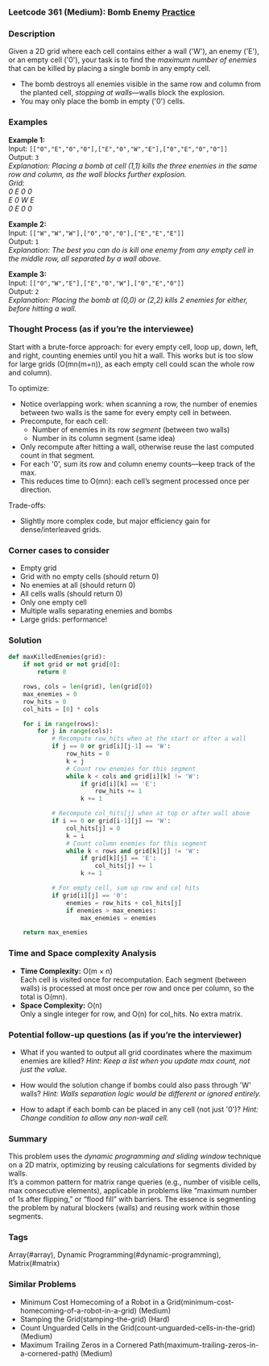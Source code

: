 ### Leetcode 361 (Medium): Bomb Enemy [Practice](https://leetcode.com/problems/bomb-enemy)

### Description  
Given a 2D grid where each cell contains either a wall ('W'), an enemy ('E'), or an empty cell ('0'), your task is to find the *maximum number of enemies* that can be killed by placing a single bomb in any empty cell.  
- The bomb destroys all enemies visible in the same row and column from the planted cell, *stopping at walls*—walls block the explosion.
- You may only place the bomb in empty ('0') cells.

### Examples  

**Example 1:**  
Input: `[["0","E","0","0"],["E","0","W","E"],["0","E","0","0"]]`  
Output: `3`  
*Explanation: Placing a bomb at cell (1,1) kills the three enemies in the same row and column, as the wall blocks further explosion.  
Grid:  
0 E 0 0  
E 0 W E  
0 E 0 0*

**Example 2:**  
Input: `[["W","W","W"],["0","0","0"],["E","E","E"]]`  
Output: `1`  
*Explanation: The best you can do is kill one enemy from any empty cell in the middle row, all separated by a wall above.*

**Example 3:**  
Input: `[["0","W","E"],["E","0","W"],["0","E","0"]]`  
Output: `2`  
*Explanation: Placing the bomb at (0,0) or (2,2) kills 2 enemies for either, before hitting a wall.*

### Thought Process (as if you’re the interviewee)  
Start with a brute-force approach: for every empty cell, loop up, down, left, and right, counting enemies until you hit a wall. This works but is too slow for large grids (O(mn(m+n)), as each empty cell could scan the whole row and column).

To optimize:
- Notice overlapping work: when scanning a row, the number of enemies between two walls is the same for every empty cell in between.
- Precompute, for each cell:
  - Number of enemies in its row *segment* (between two walls)
  - Number in its column segment (same idea)
- Only recompute after hitting a wall, otherwise reuse the last computed count in that segment.
- For each '0', sum its row and column enemy counts—keep track of the max.
- This reduces time to O(mn): each cell’s segment processed once per direction.

Trade-offs:  
- Slightly more complex code, but major efficiency gain for dense/interleaved grids.

### Corner cases to consider  
- Empty grid
- Grid with no empty cells (should return 0)
- No enemies at all (should return 0)
- All cells walls (should return 0)
- Only one empty cell
- Multiple walls separating enemies and bombs
- Large grids: performance!

### Solution

```python
def maxKilledEnemies(grid):
    if not grid or not grid[0]:
        return 0

    rows, cols = len(grid), len(grid[0])
    max_enemies = 0
    row_hits = 0
    col_hits = [0] * cols

    for i in range(rows):
        for j in range(cols):
            # Recompute row_hits when at the start or after a wall
            if j == 0 or grid[i][j-1] == 'W':
                row_hits = 0
                k = j
                # Count row enemies for this segment
                while k < cols and grid[i][k] != 'W':
                    if grid[i][k] == 'E':
                        row_hits += 1
                    k += 1

            # Recompute col_hits[j] when at top or after wall above
            if i == 0 or grid[i-1][j] == 'W':
                col_hits[j] = 0
                k = i
                # Count column enemies for this segment
                while k < rows and grid[k][j] != 'W':
                    if grid[k][j] == 'E':
                        col_hits[j] += 1
                    k += 1

            # For empty cell, sum up row and col hits
            if grid[i][j] == '0':
                enemies = row_hits + col_hits[j]
                if enemies > max_enemies:
                    max_enemies = enemies

    return max_enemies
```

### Time and Space complexity Analysis  

- **Time Complexity:** O(m × n)  
  Each cell is visited once for recomputation. Each segment (between walls) is processed at most once per row and once per column, so the total is O(mn).
- **Space Complexity:** O(n)  
  Only a single integer for row, and O(n) for col_hits. No extra matrix.

### Potential follow-up questions (as if you’re the interviewer)  

- What if you wanted to output all grid coordinates where the maximum enemies are killed?
  *Hint: Keep a list when you update max count, not just the value.*

- How would the solution change if bombs could also pass through 'W' walls?
  *Hint: Walls separation logic would be different or ignored entirely.*

- How to adapt if each bomb can be placed in any cell (not just '0')?
  *Hint: Change condition to allow any non-wall cell.*

### Summary
This problem uses the *dynamic programming and sliding window* technique on a 2D matrix, optimizing by reusing calculations for segments divided by walls.  
It’s a common pattern for matrix range queries (e.g., number of visible cells, max consecutive elements), applicable in problems like “maximum number of 1s after flipping,” or “flood fill” with barriers. The essence is segmenting the problem by natural blockers (walls) and reusing work within those segments.

### Tags
Array(#array), Dynamic Programming(#dynamic-programming), Matrix(#matrix)

### Similar Problems
- Minimum Cost Homecoming of a Robot in a Grid(minimum-cost-homecoming-of-a-robot-in-a-grid) (Medium)
- Stamping the Grid(stamping-the-grid) (Hard)
- Count Unguarded Cells in the Grid(count-unguarded-cells-in-the-grid) (Medium)
- Maximum Trailing Zeros in a Cornered Path(maximum-trailing-zeros-in-a-cornered-path) (Medium)